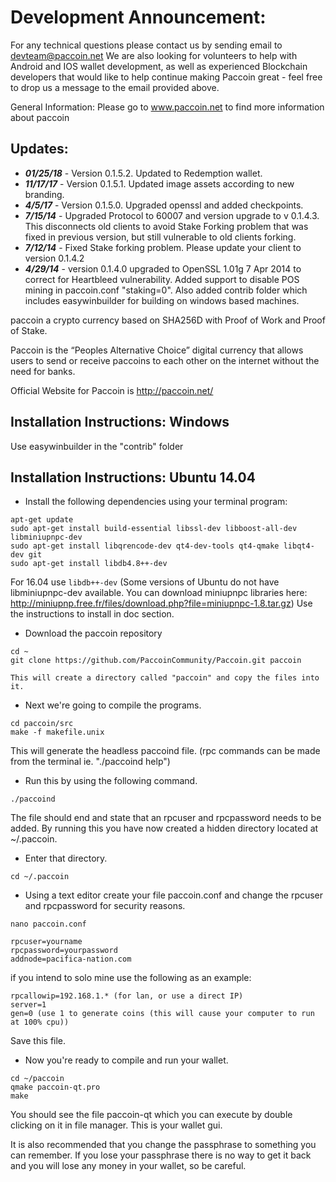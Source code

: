 # Development Announcement:
For any technical questions please contact us by sending email to devteam@paccoin.net
We are also looking for volunteers to help with Android and IOS wallet development, as well as experienced Blockchain developers that would like to help continue making Paccoin great - feel free to drop us a message to the email provided above.

General Information:
Please go to www.paccoin.net to find more information about paccoin

## Updates:
* ***01/25/18*** - Version 0.1.5.2. Updated to Redemption wallet.
* ***11/17/17*** - Version 0.1.5.1. Updated image assets according to new branding. 
* ***4/5/17*** - Version 0.1.5.0. Upgraded openssl and added checkpoints. 
* ***7/15/14*** - Upgraded Protocol to 60007 and version upgrade to v 0.1.4.3. This disconnects old clients to avoid Stake Forking problem that was fixed in previous version, but still vulnerable to old clients forking.
* ***7/12/14*** - Fixed Stake forking problem. Please update your client to version 0.1.4.2
* ***4/29/14*** - version 0.1.4.0 upgraded to OpenSSL 1.01g 7 Apr 2014 to correct for Heartbleed vulnerability. Added support to disable POS mining in paccoin.conf "staking=0". Also added contrib folder which includes easywinbuilder for building on windows based machines.

paccoin a crypto currency based on SHA256D with Proof of Work and Proof of Stake.
 
Paccoin is the “Peoples Alternative Choice” digital currency that allows users to send or receive paccoins to each other on the internet without the need for banks.

Official Website for Paccoin is http://paccoin.net/

## Installation Instructions: Windows

Use easywinbuilder in the "contrib" folder

## Installation Instructions: Ubuntu 14.04

* Install the following dependencies using your terminal program:

```
apt-get update
sudo apt-get install build-essential libssl-dev libboost-all-dev libminiupnpc-dev
sudo apt-get install libqrencode-dev qt4-dev-tools qt4-qmake libqt4-dev git
sudo apt-get install libdb4.8++-dev

```
For 16.04 use `libdb++-dev`
(Some versions of Ubuntu do not have libminiupnpc-dev available. You can download miniupnpc libraries here: http://miniupnp.free.fr/files/download.php?file=miniupnpc-1.8.tar.gz) Use the instructions to install in doc section.

* Download the paccoin repository

```
cd ~
git clone https://github.com/PaccoinCommunity/Paccoin.git paccoin

This will create a directory called "paccoin" and copy the files into it. 
```

* Next we're going to compile the programs.

```
cd paccoin/src
make -f makefile.unix
```

This will generate the headless paccoind file. (rpc commands can be made from the terminal ie. "./paccoind help")

* Run this by using the following command.

`./paccoind`

The file should end and state that an rpcuser and rpcpassword needs to be added. By running this you have now created 
a hidden directory located at ~/.paccoin. 

* Enter that directory.

`cd ~/.paccoin`

* Using a text editor create your file paccoin.conf and change the rpcuser and rpcpassword for security 
reasons. 

```
nano paccoin.conf
```

```
rpcuser=yourname
rpcpassword=yourpassword
addnode=pacifica-nation.com
```

if you intend to solo mine use the following as an example:

```
rpcallowip=192.168.1.* (for lan, or use a direct IP)
server=1
gen=0 (use 1 to generate coins (this will cause your computer to run at 100% cpu))
```

Save this file. 

* Now you're ready to compile and run your wallet.

```
cd ~/paccoin
qmake paccoin-qt.pro
make
```

You should see the file paccoin-qt which you can execute by double clicking on it in file manager. This is your wallet 
gui.

It is also recommended that you change the passphrase to something you can remember. If you lose your passphrase 
there is no way to get it back and you will lose any money in your wallet, so be careful.
